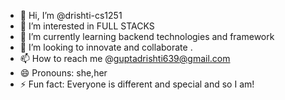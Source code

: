 - 👋 Hi, I’m @drishti-cs1251
- 👀 I’m interested in FULL STACKS 
- 🌱 I’m currently learning backend technologies and framework
- 💞️ I’m looking to innovate and collaborate .
- 📫 How to reach me @guptadrishti639@gmail.com
- 😄 Pronouns: she,her
- ⚡ Fun fact: Everyone is different and special and so I am! 

<!---
drishti-cs1251/drishti-cs1251 is a ✨ special ✨ repository because its `README.md` (this file) appears on your GitHub profile.
You can click the Preview link to take a look at your changes.
--->
